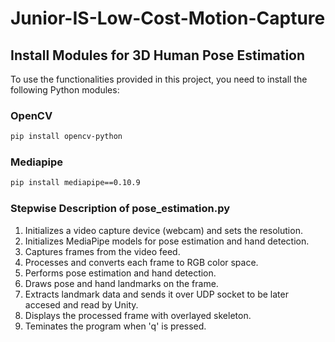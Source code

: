 # Junior-IS-Low-Cost-Motion-Capture

## Install Modules for 3D Human Pose Estimation

To use the functionalities provided in this project, you need to install the following Python modules:

### OpenCV
```bash
pip install opencv-python
```

### Mediapipe
```bash
pip install mediapipe==0.10.9
```
### Stepwise Description of pose_estimation.py
1. Initializes a video capture device (webcam) and sets the resolution.
2. Initializes MediaPipe models for pose estimation and hand detection.
3. Captures frames from the video feed.
4. Processes and converts each frame to RGB color space.
5. Performs pose estimation and hand detection.
6. Draws pose and hand landmarks on the frame.
7. Extracts landmark data and sends it over UDP socket to be later accesed and read by Unity.
8. Displays the processed frame with overlayed skeleton.
9. Teminates the program when 'q' is pressed.
